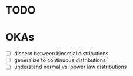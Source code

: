# TODO


# OKAs

- [ ] discern between binomial distributions
- [ ] generalize to continuous distributions
- [ ] understand normal vs. power law distributions
